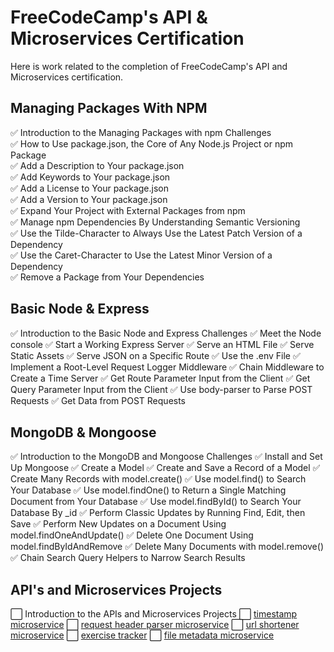 # FreeCodeCamp's API & Microservices Certification

Here is work related to the completion of FreeCodeCamp's API and Microservices certification.

## Managing Packages With NPM

✅ Introduction to the Managing Packages with npm Challenges  
✅ How to Use package.json, the Core of Any Node.js Project or npm Package  
✅ Add a Description to Your package.json  
✅ Add Keywords to Your package.json  
✅ Add a License to Your package.json  
✅ Add a Version to Your package.json  
✅ Expand Your Project with External Packages from npm  
✅ Manage npm Dependencies By Understanding Semantic Versioning  
✅ Use the Tilde-Character to Always Use the Latest Patch Version of a Dependency  
✅ Use the Caret-Character to Use the Latest Minor Version of a Dependency  
✅ Remove a Package from Your Dependencies

## Basic Node & Express

✅ Introduction to the Basic Node and Express Challenges
✅ Meet the Node console
✅ Start a Working Express Server
✅ Serve an HTML File
✅ Serve Static Assets
✅ Serve JSON on a Specific Route
✅ Use the .env File
✅ Implement a Root-Level Request Logger Middleware
✅ Chain Middleware to Create a Time Server
✅ Get Route Parameter Input from the Client
✅ Get Query Parameter Input from the Client
✅ Use body-parser to Parse POST Requests
✅ Get Data from POST Requests

## MongoDB & Mongoose

✅ Introduction to the MongoDB and Mongoose Challenges
✅ Install and Set Up Mongoose
✅ Create a Model
✅ Create and Save a Record of a Model
✅ Create Many Records with model.create()
✅ Use model.find() to Search Your Database
✅ Use model.findOne() to Return a Single Matching Document from Your Database
✅ Use model.findById() to Search Your Database By \_id
✅ Perform Classic Updates by Running Find, Edit, then Save
✅ Perform New Updates on a Document Using model.findOneAndUpdate()
✅ Delete One Document Using model.findByIdAndRemove
✅ Delete Many Documents with model.remove()
✅ Chain Search Query Helpers to Narrow Search Results

## API's and Microservices Projects

⬜ Introduction to the APIs and Microservices Projects
⬜ [timestamp microservice]()
⬜ [request header parser microservice]()
⬜ [url shortener microservice]()
⬜ [exercise tracker]()
⬜ [file metadata microservice]()
